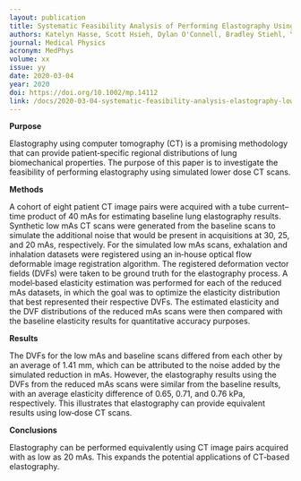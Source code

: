 ```yaml
---
layout: publication
title: Systematic Feasibility Analysis of Performing Elastography Using Reduced Dose CT Lung Image Pairs
authors: Katelyn Hasse, Scott Hsieh, Dylan O'Connell, Bradley Stiehl, Yugang Min, Jack Neylon, Daniel Low, and Anand Santhanam
journal: Medical Physics
acronym: MedPhys
volume: xx
issue: yy
date: 2020-03-04
year: 2020
doi: https://doi.org/10.1002/mp.14112
link: /docs/2020-03-04-systematic-feasibility-analysis-elastography-low-dose-ct-lung-pairs.pdf
---
```

**Purpose**

Elastography using computer tomography (CT) is a promising methodology that can provide patient‐specific regional distributions of lung biomechanical properties. The purpose of this paper is to investigate the feasibility of performing elastography using simulated lower dose CT scans.

**Methods**

A cohort of eight patient CT image pairs were acquired with a tube current–time product of 40 mAs for estimating baseline lung elastography results. Synthetic low mAs CT scans were generated from the baseline scans to simulate the additional noise that would be present in acquisitions at 30, 25, and 20 mAs, respectively. For the simulated low mAs scans, exhalation and inhalation datasets were registered using an in‐house optical flow deformable image registration algorithm. The registered deformation vector fields (DVFs) were taken to be ground truth for the elastography process. A model‐based elasticity estimation was performed for each of the reduced mAs datasets, in which the goal was to optimize the elasticity distribution that best represented their respective DVFs. The estimated elasticity and the DVF distributions of the reduced mAs scans were then compared with the baseline elasticity results for quantitative accuracy purposes.

**Results**

The DVFs for the low mAs and baseline scans differed from each other by an average of 1.41 mm, which can be attributed to the noise added by the simulated reduction in mAs. However, the elastography results using the DVFs from the reduced mAs scans were similar from the baseline results, with an average elasticity difference of 0.65, 0.71, and 0.76 kPa, respectively. This illustrates that elastography can provide equivalent results using low‐dose CT scans.

**Conclusions**

Elastography can be performed equivalently using CT image pairs acquired with as low as 20 mAs. This expands the potential applications of CT‐based elastography.

